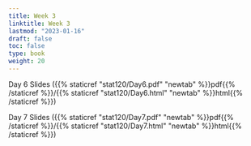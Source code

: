 ```yaml
---
title: Week 3 
linktitle: Week 3
lastmod: "2023-01-16"
draft: false  
toc: false  
type: book  
weight: 20
---
```



Day 6 Slides ({{% staticref "stat120/Day6.pdf" "newtab" %}}pdf{{% /staticref %}}/{{% staticref "stat120/Day6.html" "newtab" %}}html{{% /staticref %}})


Day 7 Slides ({{% staticref "stat120/Day7.pdf" "newtab" %}}pdf{{% /staticref %}}/{{% staticref "stat120/Day7.html" "newtab" %}}html{{% /staticref %}})

<!--
Day 5 Slides ({{% staticref "stat120/Day5.pdf" "newtab" %}}pdf{{% /staticref %}}/{{% staticref "stat120/Day5.html" "newtab" %}}html{{% /staticref %}})


Day 3 Slides ({{% staticref "stat120/lecture_notes/Day3.pdf" "newtab" %}}pdf{{% /staticref %}}/{{% staticref "stat120/lecture_notes/Day3.html" "newtab" %}}html{{% /staticref %}})

-->


